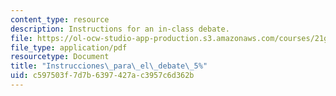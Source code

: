 ```yaml
---
content_type: resource
description: Instructions for an in-class debate.
file: https://ol-ocw-studio-app-production.s3.amazonaws.com/courses/21g-s01-modern-mexico-representations-of-mexico-citys-urban-life-spring-2015/c597503f7d7b6397427ac3957c6d362b_MIT21G_S01S15_debate_prep.pdf
file_type: application/pdf
resourcetype: Document
title: "Instrucciones\_para\_el\_debate\_5%"
uid: c597503f-7d7b-6397-427a-c3957c6d362b
---
```

